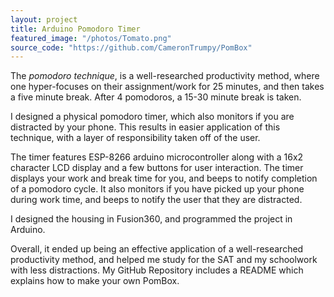 ```yaml
---
layout: project
title: Arduino Pomodoro Timer
featured_image: "/photos/Tomato.png"
source_code: "https://github.com/CameronTrumpy/PomBox"
---
```

The *pomodoro technique*, is a well-researched productivity method, where one hyper-focuses on their assignment/work for 25 minutes, and then takes a five minute break. After 4 pomodoros, a 15-30 minute break is taken.

I designed a physical pomodoro timer, which also monitors if you are distracted by your phone. This results in easier application of this technique, with a layer of responsibility taken off of the user.

The timer features ESP-8266 arduino microcontroller along with a 16x2 character LCD display and a few buttons for user interaction. The timer displays your work and break time for you, and beeps to notify completion of a pomodoro cycle. It also monitors if you have picked up your phone during work time, and beeps to notify the user that they are distracted.

I designed the housing in Fusion360, and programmed the project in Arduino.

Overall, it ended up being an effective application of a well-researched productivity method, and helped me study for the SAT and my schoolwork with less distractions. My GitHub Repository includes a README which explains how to make your own PomBox.
